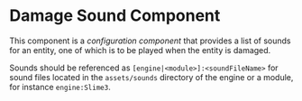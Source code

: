 # Damage Sound Component

This component is a _configuration component_ that provides a list of sounds for an entity, one of which is to be played when the entity is damaged.

Sounds should be referenced as `[engine|<module>]:<soundFileName>` for sound files located in the `assets/sounds` directory of the engine or a module, for instance `engine:Slime3`.
